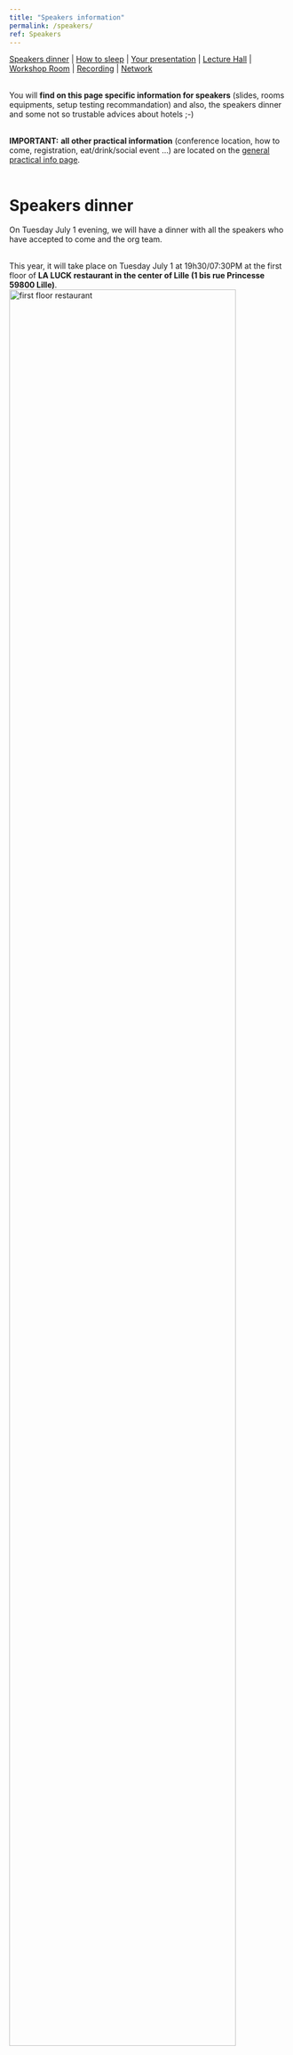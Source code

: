```yaml
---
title: "Speakers information"
permalink: /speakers/
ref: Speakers
---
```



<a href="#speakers-dinner">Speakers dinner</a> | <a href="#hotels">How to sleep</a> | <a href="#talks--slides">Your presentation</a> | <a href="#lecture-hall"> Lecture Hall</a> | <a href="#workshop-room"> Workshop Room</a> | <a href="#recording"> Recording</a> | <a href="#network-access"> Network</a><br><br>

You will **find on this page specific information for speakers** (slides, rooms equipments, setup testing recommandation) and also, the speakers dinner and some not so trustable advices about hotels ;-) <br><br>

**IMPORTANT:** **all other practical information** (conference location, how to come, registration, eat/drink/social event ...) are located on the [general practical info page](/practical/).<br><br>

# Speakers dinner

On Tuesday July 1 evening, we will have a dinner with all the speakers who have accepted to come and the org team.<br><br>

This year, it will take place on Tuesday July 1 at 19h30/07:30PM at the first floor of **LA LUCK restaurant in the center of Lille (1 bis rue Princesse 59800 Lille)**.<br>
<img src="/images/first-floor.png" alt="first floor restaurant" width="90%"/> <br> 

The **meeting point will be in front of the Lille Flandres Station** main entrance (yellow statue) in order to go together to the restaurant **leaving at 19h00/7:00PM**. Of course, you can join us directly at the restaurant from 19h30/7:30PM. <br>

<img src="/images/meeting-point.jpg" alt="meeting-point" width="90%"/> <br> 

The dinner will be paid by the event, with a package for the drinks.<br><br>

# Hotels

It is not an easy task to give you a trustable advice for your hotel. All we can do is to share with you the hotels we have used by the past. They all provide nights between 100€ and 140€.<br><br>

No air conditionning, less expensive:<br>
- [Hôtel Chagnot](https://hotel-chagnot-lille.com/)
- [Grand Hotel](https://www.grandhotellille.com/)
- [Ambassadeur Hotel](https://www.hotel-lille-ambassadeur.fr/)

More expensive, with AC:<br>

- [Okko Hotel](https://www.okkohotels.com/en/page/lille/.3097.html)<br>
- [La Valiz Hotel](https://www.hotellavaliz.com/)<br><br>

The best advice we can share is for <b>the location of the hotel</b>: <b>try to stay around the Bruxelles or Flandres stations area</b>. This way you will be near the center of Lille and also near the "Gare Lille Flandres" bus stop where you will take the bus n°5 to reach the conference location.<br><br>

**Important:** other practical information (location, how to come etc) are available on the [dedicated practical info page](/practical/) !<br><br>

# Talks & slides

**Test your video setup BEFORE your talk:** please come during the pause (or before the start of the morning / afternoon session) on stage in order to test your laptop with the video system.
<br><br>

**Duration:** there are long (35min) and short (20min) talks. Each given duration includes the Q&A time. We use to dedicate 5min to Q&A but it remains your choice. If the 5min does not fit you, just give us your preference before the talk and we will announce it to the audience.
<br><br>

**Speaker deck template and format:** Pass the SALT does not provide nor require any kind of template. We prefer to receive PDF files. You can also provide LibreOffice format if you preferred. Powerpoint, anyone? You are at Pass the SALT, please ;-)
<br><br>

**Code of Conduct:** Pass the SALT has a [code of conduct](/code-of-conduct/) for attendees and for speakers too, obviously. Your words and your slides will have to follow it without exception. Thanks in advance!
<br><br>

**Logo:** you can use our logo on your speaker deck. The correct source for it is in this [repository]( https://github.com/pass-the-salt/2025-communication/tree/main/logo/). 
<br><br>

**IMPORTANT send us your speaker deck:** we will greatly appreciate if you can provide your slides before your talk or just after it. We try to provide them to all attendees (on-site and online ones) as soon as possible on our [archives site](https://archives.pass-the-salt.org/Pass%20the%20SALT/).
<br><br>

# Lecture hall

The lecture hall description and features:
- 270 people max
- FR electricity plugs every two seats
- a main screen and 1 TV screen on each side
- 16:9 image ratio
- input HDMI port and some adaptors (protip: come with yours you know they work with your laptop).
- a desk with sound will be available for speakers.

<img src="/images/hall1.jpg" alt="lecture hall" width="90%"/>

# Workshop room

Rooms will have a screen and a projector (16:9, HDMI input port).

# Recording 
This year, your talk will be live streamed and recorded by our friends from [Ubicast](https://ubicast.eu/en/). The video will then be uploaded to our [Pass the SALT page on Ubicast portal](https://passthesalt.ubicast.tv/) and also on our [archives site](https://archives.pass-the-salt.org/Pass%20the%20SALT/).

# Network access
Wi-fi is expected and we will work to get non filtered SSH output among other things.



